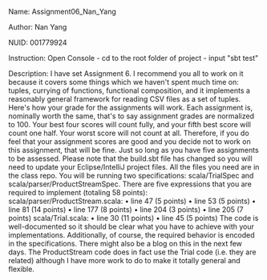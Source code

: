 Name: Assignment06_Nan_Yang

Author: Nan Yang

NUID: 001779924

Instruction: Open Console - cd to the root folder of project - input "sbt test"

Description: 
I have set Assignment 6. I recommend you all to work on it because it covers some things which we haven't spent much time on: tuples, currying of functions, functional composition, and it implements a reasonably general framework for reading CSV files as a set of tuples.
Here's how your grade for the assignments will work. Each assignment is, nominally worth the same, that's to say assignment grades are normalized to 100. Your best four scores will count fully, and your fifth best score will count one half. Your worst score will not count at all. Therefore, if you do feel that your assignment scores are good and you decide not to work on this assignment, that will be fine. Just so long as you have five assignments to be assessed.
Please note that the build.sbt file has changed so you will need to update your Eclipse/IntelliJ project files. All the files you need are in the class repo.
You will be running two specifications: scala/TrialSpec and scala/parser/ProductStreamSpec.
There are five expressions that you are required to implement (totaling 58 points):
scala/parser/ProductStream.scala:
	•	line 47 (5 points)
	•	line 53 (5 points)
	•	line 81 (14 points)
	•	line 177 (8 points)
	•	line 204 (3 points)
	•	line 205 (7 points)
scala/Trial.scala:
	•	line 30 (11 points)
	•	line 45 (5 points)
The code is well-documented so it should be clear what you have to achieve with your implementations. Additionally, of course, the required behavior is encoded in the specifications. There might also be a blog on this in the next few days.
The ProductStream code does in fact use the Trial code (i.e. they are related) although I have more work to do to make it totally general and flexible.